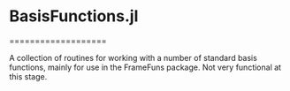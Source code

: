 # BasisFunctions.jl
===================

A collection of routines for working with a number of standard basis functions, mainly for use in the FrameFuns package. Not very functional at this stage.
